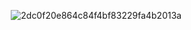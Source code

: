 ⠀![2dc0f20e864c84f4bf83229fa4b2013a](https://github.com/user-attachments/assets/d7994bf0-2b12-40c1-8a83-c03f3c8ee204)
